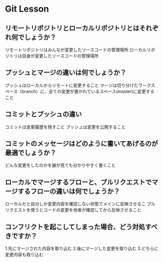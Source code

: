# Git Lesson

## リモートリポジトリとローカルリポジトリとはそれぞれ何でしょうか？

リモートリポジトリはみんなが変更したソースコードの管理場所
ローカルリポジトリは自身が変更したソースコードの管理場所

## プッシュとマージの違いは何でしょうか？

プッシュはローカルからリモートに変更すること
マージは切り分けたワークスペース（branch）に、全ての変更が書かれているスペース(master)に変更すること


## コミットとプッシュの違い

コミットは変更履歴を残すこと
プッシュは変更を公開すること

## コミットのメッセージはどのように書いてあげるのが最適でしょうか？

どんな変更をしたのかを誰が見ても分かりやすく書くこと


## ローカルでマージするフローと、プルリクエストでマージするフローの違いは何でしょうか？

ローカルだと自分しか変更内容を確認しない状態でメインに反映させるこ
プルリクエストを使うとコードの変更を他者が確認してから反映させること


## コンフリクトを起こしてしまった場合、どう対処すべきですか？

1.先にマージされた内容を取り込む
2.後にマージした変更を取り込む
3.どちらに変更内容も取り込む